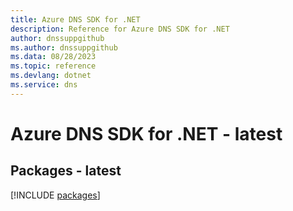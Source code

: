 ```yaml
---
title: Azure DNS SDK for .NET
description: Reference for Azure DNS SDK for .NET
author: dnssuppgithub
ms.author: dnssuppgithub
ms.data: 08/28/2023
ms.topic: reference
ms.devlang: dotnet
ms.service: dns
---
```

# Azure DNS SDK for .NET - latest
## Packages - latest
[!INCLUDE [packages](dns-index.md)]